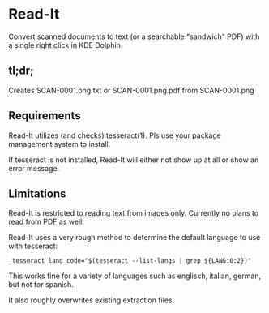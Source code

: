 # Read-It

Convert scanned documents to text (or a searchable "sandwich" PDF) with a single right click in KDE Dolphin

## tl;dr;

Creates SCAN-0001.png.txt or SCAN-0001.png.pdf from SCAN-0001.png

## Requirements

Read-It utilizes (and checks) tesseract(1). Pls use your package management system to install.

If tesseract is not installed, Read-It will either not show up at all or show an error message.

## Limitations

Read-It is restricted to reading text from images only. Currently no plans to read from PDF as well.

Read-It uses a very rough method to determine the default language to use with tesseract:

    _tesseract_lang_code="$(tesseract --list-langs | grep ${LANG:0:2})"

This works fine for a variety of languages such as englisch, italian, german, but not for spanish.

It also roughly overwrites existing extraction files.
